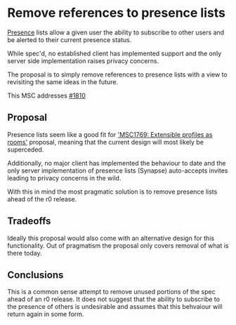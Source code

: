 # Remove references to presence lists

[Presence](https://matrix.org/docs/spec/client_server/r0.4.0.html#id107) lists allow a given user the ability to subscribe to other users and be alerted to their current presence status.

While spec'd, no established client has implemented support and the only server side implementation raises privacy concerns.

The proposal is to simply remove references to presence lists with a view to revisiting the same ideas in the future.

This MSC addresses [#1810](https://github.com/matrix-org/matrix-doc/issues/1810)

## Proposal

Presence lists seem like a good fit for ['MSC1769: Extensible profiles as rooms'](https://github.com/matrix-org/matrix-doc/pull/1769) proposal, meaning that the current design will most likely be superceded.

Additionally, no major client has implemented the behaviour to date and the only server implementation of presence lists (Synapse) auto-accepts invites leading to privacy concerns in the wild.

With this in mind the most pragmatic solution is to remove presence lists ahead of the r0 release.

## Tradeoffs

Ideally this proposal would also come with an alternative design for this functionality. Out of pragmatism the proposal only covers removal of what is there today. 


## Conclusions

This is a common sense attempt to remove unused portions of the spec ahead of an r0 release. It does not suggest that the ability to subscribe to the presence of others is undesirable and assumes that this behvaiour will return again in some form.
